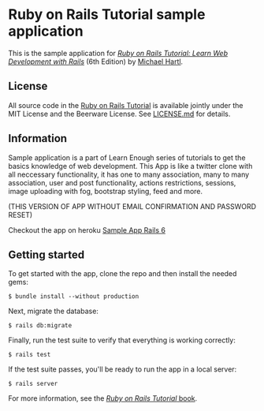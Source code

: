 # Ruby on Rails Tutorial sample application

This is the sample application for
[*Ruby on Rails Tutorial:
Learn Web Development with Rails*](https://www.railstutorial.org/)
(6th Edition)
by [Michael Hartl](https://www.michaelhartl.com/).

## License

All source code in the [Ruby on Rails Tutorial](https://www.railstutorial.org/)
is available jointly under the MIT License and the Beerware License. See
[LICENSE.md](LICENSE.md) for details.

## Information

Sample application is a part of Learn Enough series of tutorials to get the basics knowledge of web development.
This App is like a twitter clone with all neccessary functionality, it has one to many association, many to many association, user and post functionality,
actions restrictions, sessions, image uploading with fog, bootstrap styling, feed and more.

(THIS VERSION OF APP WITHOUT EMAIL CONFIRMATION AND PASSWORD RESET) 

Checkout the app on heroku [Sample App Rails 6](https://my-sample-app-rails6.herokuapp.com/)

## Getting started

To get started with the app, clone the repo and then install the needed gems:

```
$ bundle install --without production
```

Next, migrate the database:

```
$ rails db:migrate
```

Finally, run the test suite to verify that everything is working correctly:

```
$ rails test
```

If the test suite passes, you'll be ready to run the app in a local server:

```
$ rails server
```

For more information, see the
[*Ruby on Rails Tutorial* book](https://www.railstutorial.org/book).
